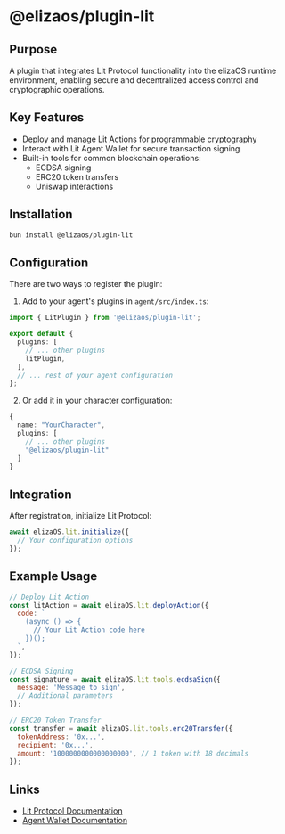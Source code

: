 # @elizaos/plugin-lit

## Purpose

A plugin that integrates Lit Protocol functionality into the elizaOS runtime environment, enabling secure and decentralized access control and cryptographic operations.

## Key Features

- Deploy and manage Lit Actions for programmable cryptography
- Interact with Lit Agent Wallet for secure transaction signing
- Built-in tools for common blockchain operations:
  - ECDSA signing
  - ERC20 token transfers
  - Uniswap interactions

## Installation

```bash
bun install @elizaos/plugin-lit
```

## Configuration

There are two ways to register the plugin:

1. Add to your agent's plugins in `agent/src/index.ts`:

```typescript
import { LitPlugin } from '@elizaos/plugin-lit';

export default {
  plugins: [
    // ... other plugins
    litPlugin,
  ],
  // ... rest of your agent configuration
};
```

2. Or add it in your character configuration:

```typescript
{
  name: "YourCharacter",
  plugins: [
    // ... other plugins
    "@elizaos/plugin-lit"
  ]
}
```

## Integration

After registration, initialize Lit Protocol:

```javascript
await elizaOS.lit.initialize({
  // Your configuration options
});
```

## Example Usage

```javascript
// Deploy Lit Action
const litAction = await elizaOS.lit.deployAction({
  code: `
    (async () => {
      // Your Lit Action code here
    })();
  `,
});

// ECDSA Signing
const signature = await elizaOS.lit.tools.ecdsaSign({
  message: 'Message to sign',
  // Additional parameters
});

// ERC20 Token Transfer
const transfer = await elizaOS.lit.tools.erc20Transfer({
  tokenAddress: '0x...',
  recipient: '0x...',
  amount: '1000000000000000000', // 1 token with 18 decimals
});
```

## Links

- [Lit Protocol Documentation](https://developer.litprotocol.com/)
- [Agent Wallet Documentation](https://github.com/LIT-Protocol/agent-wallet)
